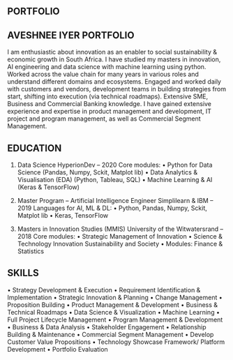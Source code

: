 ## PORTFOLIO

## AVESHNEE IYER PORTFOLIO

I am enthusiastic about innovation as an enabler to social sustainability & economic growth in South Africa. I have studied my masters in innovation, AI engineering and data science with machine learning using python. Worked across the value chain for many years in various roles and understand different domains and ecosystems. Engaged and worked daily with customers and vendors, development teams in building strategies from start, shifting into execution (via technical roadmaps). Extensive SME, Business and Commercial Banking knowledge. I have gained extensive experience and expertise in product management and development, IT project and program management, as well as Commercial Segment Management.


## EDUCATION
1. Data Science
   HyperionDev – 2020
   Core modules:
    •	Python for Data Science (Pandas, Numpy, Sckit, Matplot lib)
    •	Data Analytics & Visualisation (EDA) (Python, Tableau, SQL)
    •	Machine Learning & AI (Keras & TensorFlow)


 2. Master Program – Artificial Intelligence Engineer 
    Simplilearn & IBM – 2019
    Languages for AI, ML & DL:
    •	Python, Pandas, Numpy, Sckit, Matplot lib
    •	Keras, TensorFlow


3. Masters in Innovation Studies (MMIS)
  University of the Witwatersrand – 2018
  Core modules:
  •	Strategic Management of Innovation
  •	Science & Technology Innovation Sustainability and Society
  •	Modules: Finance & Statistics


## SKILLS
•	Strategy Development & Execution
•	Requirement Identification & Implementation
•	Strategic Innovation & Planning
•	Change Management
•	Proposition Building
•	Product Management & Development 
•	Business & Technical Roadmaps
•	Data Science & Visualization 
•	Machine Learning
•	Full Project Lifecycle Management
•	Program Management & Development  
•	Business & Data Analysis 
•	Stakeholder Engagement
•	Relationship Building & Maintenance 
•	Commercial Segment Management
•	Develop Customer Value Propositions
•	Technology Showcase Framework/ Platform Development
•	Portfolio Evaluation
